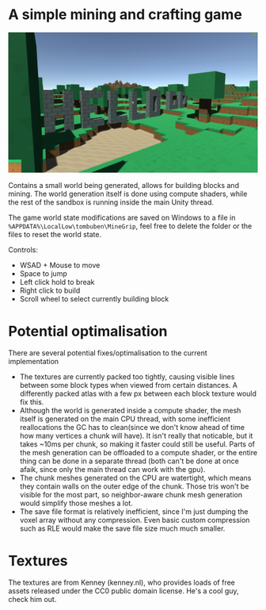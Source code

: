 # A simple mining and crafting game

![](Screen.png?raw=true)

Contains a small world being generated, allows for building blocks and mining.
The world generation itself is done using compute shaders, while the rest of the
sandbox is running inside the main Unity thread.

The game world state modifications are saved on Windows to a file
in ```%APPDATA%\LocalLow\tombuben\MineGrip```,
feel free to delete the folder or the files to reset the world state.

Controls:

 * WSAD + Mouse to move
 * Space to jump
 * Left click hold to break
 * Right click to build
 * Scroll wheel to select currently building block

# Potential optimalisation

There are several potential fixes/optimalisation to the current implementation

 * The textures are currently packed too tightly, causing visible lines between
    some block types when viewed from certain distances. A differently packed
    atlas with a few px between each block texture would fix this.
 * Although the world is generated inside a compute shader, the mesh itself is
    generated on the main CPU thread, with some inefficient reallocations the GC
    has to clean(since we don't know ahead of time how many vertices a chunk will have).
    It isn't really that noticable, but it takes ~10ms per chunk, so making it faster
    could still be useful. Parts of the mesh generation can be offloaded to a
    compute shader, or the entire thing can be done in a separate thread
    (both can't be done at once afaik, since only the main thread can work with
    the gpu).
 * The chunk meshes generated on the CPU are watertight, which means they contain
    walls on the outer edge of the chunk. Those tris won't be visible for the most
    part, so neighbor-aware chunk mesh generation would simplify those meshes a lot.
 * The save file format is relatively inefficient, since I'm just dumping the voxel
    array without any compression. Even basic custom compression such as RLE would make
    the save file size much much smaller.

# Textures

The textures are from Kenney (kenney.nl), who provides loads of free assets released
under the CC0 public domain license. He's a cool guy, check him out.
